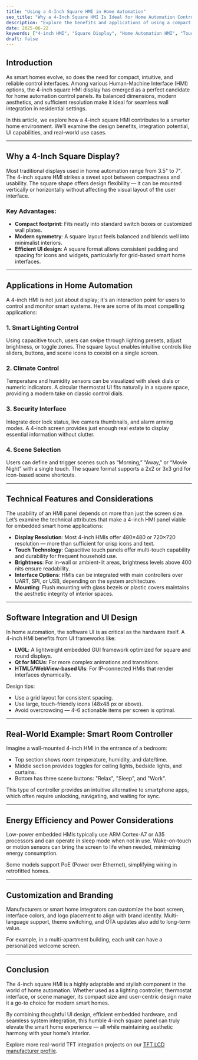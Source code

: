 ```yaml
---
title: "Using a 4-Inch Square HMI in Home Automation"
seo_title: "Why a 4-Inch Square HMI Is Ideal for Home Automation Control Panels"
description: "Explore the benefits and applications of using a compact 4-inch square touchscreen HMI in home automation systems, from smart lighting to climate control."
date: 2025-06-22
keywords: ["4-inch HMI", "Square Display", "Home Automation HMI", "Touchscreen Control Panel", "Smart Home Interface", "Custom Embedded HMI"]
draft: false
---
```


## Introduction

As smart homes evolve, so does the need for compact, intuitive, and reliable control interfaces. Among various Human-Machine Interface (HMI) options, the 4-inch square HMI display has emerged as a perfect candidate for home automation control panels. Its balanced dimensions, modern aesthetics, and sufficient resolution make it ideal for seamless wall integration in residential settings.

In this article, we explore how a 4-inch square HMI contributes to a smarter home environment. We’ll examine the design benefits, integration potential, UI capabilities, and real-world use cases.

---

## Why a 4-Inch Square Display?

Most traditional displays used in home automation range from 3.5" to 7". The 4-inch square HMI strikes a sweet spot between compactness and usability. The square shape offers design flexibility — it can be mounted vertically or horizontally without affecting the visual layout of the user interface.

### Key Advantages:

* **Compact footprint**: Fits neatly into standard switch boxes or customized wall plates.
* **Modern symmetry**: A square layout feels balanced and blends well into minimalist interiors.
* **Efficient UI design**: A square format allows consistent padding and spacing for icons and widgets, particularly for grid-based smart home interfaces.

---

## Applications in Home Automation

A 4-inch HMI is not just about display; it's an interaction point for users to control and monitor smart systems. Here are some of its most compelling applications:

### 1. **Smart Lighting Control**

Using capacitive touch, users can swipe through lighting presets, adjust brightness, or toggle zones. The square layout enables intuitive controls like sliders, buttons, and scene icons to coexist on a single screen.

### 2. **Climate Control**

Temperature and humidity sensors can be visualized with sleek dials or numeric indicators. A circular thermostat UI fits naturally in a square space, providing a modern take on classic control dials.

### 3. **Security Interface**

Integrate door lock status, live camera thumbnails, and alarm arming modes. A 4-inch screen provides just enough real estate to display essential information without clutter.

### 4. **Scene Selection**

Users can define and trigger scenes such as “Morning,” “Away,” or “Movie Night” with a single touch. The square format supports a 2x2 or 3x3 grid for icon-based scene shortcuts.

---

## Technical Features and Considerations

The usability of an HMI panel depends on more than just the screen size. Let’s examine the technical attributes that make a 4-inch HMI panel viable for embedded smart home applications:

* **Display Resolution**: Most 4-inch HMIs offer 480×480 or 720×720 resolution — more than sufficient for crisp icons and text.
* **Touch Technology**: Capacitive touch panels offer multi-touch capability and durability for frequent household use.
* **Brightness**: For in-wall or ambient-lit areas, brightness levels above 400 nits ensure readability.
* **Interface Options**: HMIs can be integrated with main controllers over UART, SPI, or USB, depending on the system architecture.
* **Mounting**: Flush mounting with glass bezels or plastic covers maintains the aesthetic integrity of interior spaces.

---

## Software Integration and UI Design

In home automation, the software UI is as critical as the hardware itself. A 4-inch HMI benefits from UI frameworks like:

* **LVGL**: A lightweight embedded GUI framework optimized for square and round displays.
* **Qt for MCUs**: For more complex animations and transitions.
* **HTML5/WebView-based UIs**: For IP-connected HMIs that render interfaces dynamically.

Design tips:

* Use a grid layout for consistent spacing.
* Use large, touch-friendly icons (48x48 px or above).
* Avoid overcrowding — 4–6 actionable items per screen is optimal.

---

## Real-World Example: Smart Room Controller

Imagine a wall-mounted 4-inch HMI in the entrance of a bedroom:

* Top section shows room temperature, humidity, and date/time.
* Middle section provides toggles for ceiling lights, bedside lights, and curtains.
* Bottom has three scene buttons: "Relax", "Sleep", and "Work".

This type of controller provides an intuitive alternative to smartphone apps, which often require unlocking, navigating, and waiting for sync.

---

## Energy Efficiency and Power Considerations

Low-power embedded HMIs typically use ARM Cortex-A7 or A35 processors and can operate in sleep mode when not in use. Wake-on-touch or motion sensors can bring the screen to life when needed, minimizing energy consumption.

Some models support PoE (Power over Ethernet), simplifying wiring in retrofitted homes.

---

## Customization and Branding

Manufacturers or smart home integrators can customize the boot screen, interface colors, and logo placement to align with brand identity. Multi-language support, theme switching, and OTA updates also add to long-term value.

For example, in a multi-apartment building, each unit can have a personalized welcome screen.

---

## Conclusion

The 4-inch square HMI is a highly adaptable and stylish component in the world of home automation. Whether used as a lighting controller, thermostat interface, or scene manager, its compact size and user-centric design make it a go-to choice for modern smart homes.

By combining thoughtful UI design, efficient embedded hardware, and seamless system integration, this humble 4-inch square panel can truly elevate the smart home experience — all while maintaining aesthetic harmony with your home’s interior.

Explore more real-world TFT integration projects on our [TFT LCD manufacturer profile](https://about.me/rocktech).